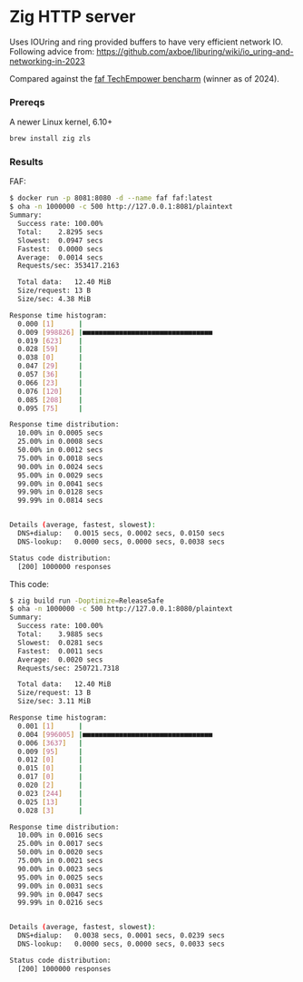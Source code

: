 # Zig HTTP server

Uses IOUring and ring provided buffers to have very efficient network IO.
Following advice from: https://github.com/axboe/liburing/wiki/io_uring-and-networking-in-2023

Compared against the [faf TechEmpower bencharm](https://github.com/TechEmpower/FrameworkBenchmarks/tree/b76dbf54842a6fb9c4f7ae49e12206d80b73339f/frameworks/Rust/faf) (winner as of 2024).

### Prereqs

A newer Linux kernel, 6.10+

```sh
brew install zig zls
```

### Results

FAF:

```sh
$ docker run -p 8081:8080 -d --name faf faf:latest
$ oha -n 1000000 -c 500 http://127.0.0.1:8081/plaintext
Summary:
  Success rate:	100.00%
  Total:	2.8295 secs
  Slowest:	0.0947 secs
  Fastest:	0.0000 secs
  Average:	0.0014 secs
  Requests/sec:	353417.2163

  Total data:	12.40 MiB
  Size/request:	13 B
  Size/sec:	4.38 MiB

Response time histogram:
  0.000 [1]      |
  0.009 [998826] |■■■■■■■■■■■■■■■■■■■■■■■■■■■■■■■■
  0.019 [623]    |
  0.028 [59]     |
  0.038 [0]      |
  0.047 [29]     |
  0.057 [36]     |
  0.066 [23]     |
  0.076 [120]    |
  0.085 [208]    |
  0.095 [75]     |

Response time distribution:
  10.00% in 0.0005 secs
  25.00% in 0.0008 secs
  50.00% in 0.0012 secs
  75.00% in 0.0018 secs
  90.00% in 0.0024 secs
  95.00% in 0.0029 secs
  99.00% in 0.0041 secs
  99.90% in 0.0128 secs
  99.99% in 0.0814 secs


Details (average, fastest, slowest):
  DNS+dialup:	0.0015 secs, 0.0002 secs, 0.0150 secs
  DNS-lookup:	0.0000 secs, 0.0000 secs, 0.0038 secs

Status code distribution:
  [200] 1000000 responses

```

This code:

```sh
$ zig build run -Doptimize=ReleaseSafe
$ oha -n 1000000 -c 500 http://127.0.0.1:8080/plaintext
Summary:
  Success rate:	100.00%
  Total:	3.9885 secs
  Slowest:	0.0281 secs
  Fastest:	0.0011 secs
  Average:	0.0020 secs
  Requests/sec:	250721.7318

  Total data:	12.40 MiB
  Size/request:	13 B
  Size/sec:	3.11 MiB

Response time histogram:
  0.001 [1]      |
  0.004 [996005] |■■■■■■■■■■■■■■■■■■■■■■■■■■■■■■■■
  0.006 [3637]   |
  0.009 [95]     |
  0.012 [0]      |
  0.015 [0]      |
  0.017 [0]      |
  0.020 [2]      |
  0.023 [244]    |
  0.025 [13]     |
  0.028 [3]      |

Response time distribution:
  10.00% in 0.0016 secs
  25.00% in 0.0017 secs
  50.00% in 0.0020 secs
  75.00% in 0.0021 secs
  90.00% in 0.0023 secs
  95.00% in 0.0025 secs
  99.00% in 0.0031 secs
  99.90% in 0.0047 secs
  99.99% in 0.0216 secs


Details (average, fastest, slowest):
  DNS+dialup:	0.0038 secs, 0.0001 secs, 0.0239 secs
  DNS-lookup:	0.0000 secs, 0.0000 secs, 0.0033 secs

Status code distribution:
  [200] 1000000 responses
```
